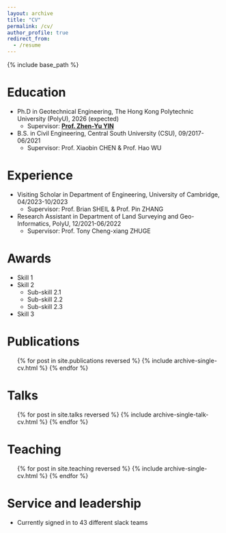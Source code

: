 ```yaml
---
layout: archive
title: "CV"
permalink: /cv/
author_profile: true
redirect_from:
  - /resume
---
```


{% include base_path %}

Education
======
* Ph.D in Geotechnical Engineering, The Hong Kong Polytechnic University (PolyU), 2026 (expected)
  * Supervisor: **[Prof. Zhen-Yu YIN](http://geoinvention.com/rteam_yinzhenyu.html)**
* B.S. in Civil Engineering, Central South University (CSU), 09/2017-06/2021
  * Supervisor: Prof. Xiaobin CHEN & Prof. Hao WU

Experience
======
* Visiting Scholar in Department of Engineering, University of Cambridge, 04/2023-10/2023
  * Supervisor: Prof. Brian SHEIL & Prof. Pin ZHANG
* Research Assistant in Department of Land Surveying and Geo-Informatics, PolyU, 12/2021-06/2022
  * Supervisor: Prof. Tony Cheng-xiang ZHUGE
  
Awards
======
* Skill 1
* Skill 2
  * Sub-skill 2.1
  * Sub-skill 2.2
  * Sub-skill 2.3
* Skill 3

Publications
======
  <ul>{% for post in site.publications reversed %}
    {% include archive-single-cv.html %}
  {% endfor %}</ul>
  
Talks
======
  <ul>{% for post in site.talks reversed %}
    {% include archive-single-talk-cv.html  %}
  {% endfor %}</ul>
  
Teaching
======
  <ul>{% for post in site.teaching reversed %}
    {% include archive-single-cv.html %}
  {% endfor %}</ul>
  
Service and leadership
======
* Currently signed in to 43 different slack teams
